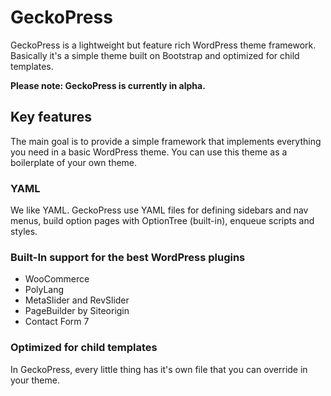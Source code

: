# GeckoPress

GeckoPress is a lightweight but feature rich WordPress theme framework. Basically
it's a simple theme built on Bootstrap and optimized for child templates.

**Please note: GeckoPress is currently in alpha.**

## Key features

The main goal is to provide a simple framework that implements everything you need 
in a basic WordPress theme. You can use this theme as a boilerplate of your own theme.

### YAML 

We like YAML. GeckoPress use YAML files for defining sidebars and nav menus, 
build option pages with OptionTree (built-in), enqueue scripts and styles. 

### Built-In support for the best WordPress plugins

* WooCommerce
* PolyLang
* MetaSlider and RevSlider
* PageBuilder by Siteorigin
* Contact Form 7

### Optimized for child templates 

In GeckoPress, every little thing has it's own file that you can override in your theme. 